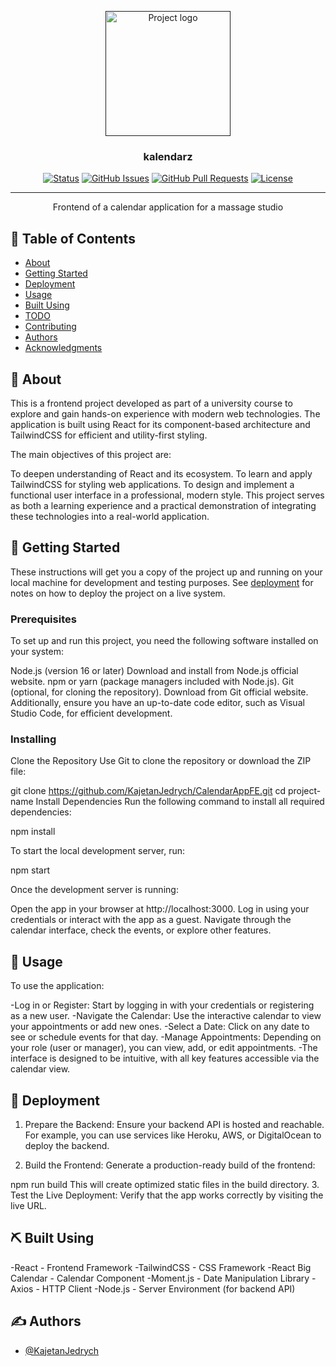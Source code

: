 <p align="center">
  <a href="" rel="noopener">
 <img width=200px height=200px src="https://i.imgur.com/6wj0hh6.jpg" alt="Project logo"></a>
</p>

<h3 align="center">kalendarz</h3>

<div align="center">

[![Status](https://img.shields.io/badge/status-active-success.svg)]()
[![GitHub Issues](https://img.shields.io/github/issues/kylelobo/The-Documentation-Compendium.svg)](https://github.com/kylelobo/The-Documentation-Compendium/issues)
[![GitHub Pull Requests](https://img.shields.io/github/issues-pr/kylelobo/The-Documentation-Compendium.svg)](https://github.com/kylelobo/The-Documentation-Compendium/pulls)
[![License](https://img.shields.io/badge/license-MIT-blue.svg)](/LICENSE)

</div>

---

<p align="center"> Frontend of a calendar application for a massage studio
    <br> 
</p>

## 📝 Table of Contents

- [About](#about)
- [Getting Started](#getting_started)
- [Deployment](#deployment)
- [Usage](#usage)
- [Built Using](#built_using)
- [TODO](../TODO.md)
- [Contributing](../CONTRIBUTING.md)
- [Authors](#authors)
- [Acknowledgments](#acknowledgement)

## 🧐 About <a name = "about"></a>

This is a frontend project developed as part of a university course to explore and gain hands-on experience with modern web technologies. The application is built using React for its component-based architecture and TailwindCSS for efficient and utility-first styling.

The main objectives of this project are:

To deepen understanding of React and its ecosystem.
To learn and apply TailwindCSS for styling web applications.
To design and implement a functional user interface in a professional, modern style.
This project serves as both a learning experience and a practical demonstration of integrating these technologies into a real-world application.

## 🏁 Getting Started <a name = "getting_started"></a>

These instructions will get you a copy of the project up and running on your local machine for development and testing purposes. See [deployment](#deployment) for notes on how to deploy the project on a live system.

### Prerequisites

To set up and run this project, you need the following software installed on your system:

Node.js (version 16 or later)
Download and install from Node.js official website.
npm or yarn (package managers included with Node.js).
Git (optional, for cloning the repository).
Download from Git official website.
Additionally, ensure you have an up-to-date code editor, such as Visual Studio Code, for efficient development.
### Installing

Clone the Repository
Use Git to clone the repository or download the ZIP file:

git clone https://github.com/KajetanJedrych/CalendarAppFE.git
cd project-name
Install Dependencies
Run the following command to install all required dependencies:

npm install

To start the local development server, run:

npm start

Once the development server is running:

Open the app in your browser at http://localhost:3000.
Log in using your credentials or interact with the app as a guest.
Navigate through the calendar interface, check the events, or explore other features.

## 🎈 Usage <a name="usage"></a>

To use the application:

-Log in or Register: Start by logging in with your credentials or registering as a new user.
-Navigate the Calendar: Use the interactive calendar to view your appointments or add new ones.
-Select a Date: Click on any date to see or schedule events for that day.
-Manage Appointments: Depending on your role (user or manager), you can view, add, or edit appointments.
-The interface is designed to be intuitive, with all key features accessible via the calendar view.

## 🚀 Deployment <a name = "deployment"></a>

1. Prepare the Backend: Ensure your backend API is hosted and reachable. For example, you can use services like Heroku, AWS, or DigitalOcean to deploy the backend.

2. Build the Frontend: Generate a production-ready build of the frontend:

npm run build
This will create optimized static files in the build directory.
3. Test the Live Deployment: Verify that the app works correctly by visiting the live URL.

## ⛏️ Built Using <a name = "built_using"></a>

-React - Frontend Framework
-TailwindCSS - CSS Framework
-React Big Calendar - Calendar Component
-Moment.js - Date Manipulation Library
-Axios - HTTP Client
-Node.js - Server Environment (for backend API)

## ✍️ Authors <a name = "authors"></a>

- [@KajetanJedrych](https://github.com/KajetanJedrych) 
